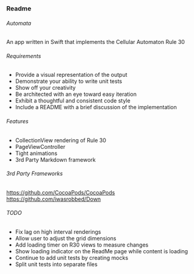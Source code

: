 ### Readme
###### Automata
An app written in Swift that implements the Cellular Automaton Rule 30


###### Requirements
* Provide a visual representation of the output
* Demonstrate your ability to write unit tests
* Show off your creativity
* Be architected with an eye toward easy iteration
* Exhibit a thoughtful and consistent code style
* Include a README with a brief discussion of the implementation


###### Features
* CollectionView rendering of Rule 30
* PageViewController
* Tight animations
* 3rd Party Markdown framework


###### 3rd Party Frameworks
https://github.com/CocoaPods/CocoaPods
https://github.com/iwasrobbed/Down


###### TODO
* Fix lag on high interval renderings
* Allow user to adjust the grid dimensions
* Add loading timer on R30 views to measure changes
* Show loading indicator on the ReadMe page while content is loading
* Continue to add unit tests by creating mocks
* Split unit tests into separate files
